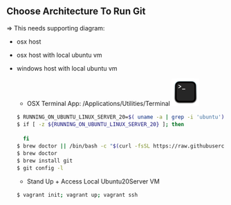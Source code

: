 ## Choose Architecture To Run Git


=> This needs supporting diagram:
- osx host
- osx host with local ubuntu vm
- windows host with local ubuntu vm







    - OSX Terminal App: /Applications/Utilities/Terminal ![image](64px-Terminalicon2.png)
    ```bash
    $ RUNNING_ON_UBUNTU_LINUX_SERVER_20=$( uname -a | grep -i 'ubuntu')
    $ if [ -z ${RUNNING_ON_UBUNTU_LINUX_SERVER_20} ]; then 

      fi
  $ brew doctor || /bin/bash -c "$(curl -fsSL https://raw.githubusercontent.com/Homebrew/install/HEAD/install.sh)"
  $ brew doctor
  $ brew install git
  $ git config -l
  ```
  - Stand Up + Access Local Ubuntu20Server VM
  ```bash
  $ vagrant init; vagrant up; vagrant ssh
  
  ```

